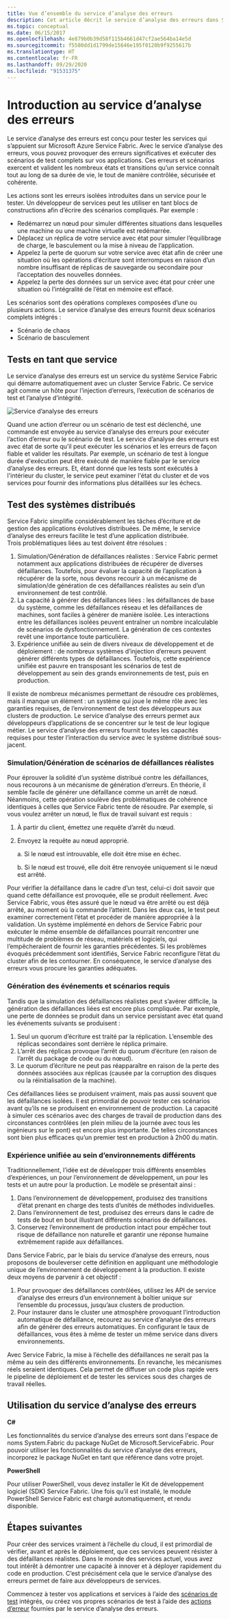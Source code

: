 ```yaml
---
title: Vue d’ensemble du service d’analyse des erreurs
description: Cet article décrit le service d’analyse des erreurs dans Service Fabric qui permet de produire des erreurs et d’exécuter des scénarios de test sur vos services.
ms.topic: conceptual
ms.date: 06/15/2017
ms.openlocfilehash: 4e879b0b39d58f115b4661d47cf2ae564ba14e5d
ms.sourcegitcommit: f5580dd1d1799de15646e195f0120b9f9255617b
ms.translationtype: HT
ms.contentlocale: fr-FR
ms.lasthandoff: 09/29/2020
ms.locfileid: "91531375"
---
```

# <a name="introduction-to-the-fault-analysis-service"></a>Introduction au service d’analyse des erreurs
Le service d’analyse des erreurs est conçu pour tester les services qui s’appuient sur Microsoft Azure Service Fabric. Avec le service d’analyse des erreurs, vous pouvez provoquer des erreurs significatives et exécuter des scénarios de test complets sur vos applications. Ces erreurs et scénarios exercent et valident les nombreux états et transitions qu’un service connaît tout au long de sa durée de vie, le tout de manière contrôlée, sécurisée et cohérente.

Les actions sont les erreurs isolées introduites dans un service pour le tester. Un développeur de services peut les utiliser en tant blocs de constructions afin d’écrire des scénarios compliqués. Par exemple :

* Redémarrez un nœud pour simuler différentes situations dans lesquelles une machine ou une machine virtuelle est redémarrée.
* Déplacez un réplica de votre service avec état pour simuler l’équilibrage de charge, le basculement ou la mise à niveau de l’application.
* Appelez la perte de quorum sur votre service avec état afin de créer une situation où les opérations d’écriture sont interrompues en raison d’un nombre insuffisant de réplicas de sauvegarde ou secondaire pour l’acceptation des nouvelles données.
* Appelez la perte des données sur un service avec état pour créer une situation où l’intégralité de l’état en mémoire est effacé.

Les scénarios sont des opérations complexes composées d’une ou plusieurs actions. Le service d’analyse des erreurs fournit deux scénarios complets intégrés :

* Scénario de chaos
* Scénario de basculement

## <a name="testing-as-a-service"></a>Tests en tant que service
Le service d’analyse des erreurs est un service du système Service Fabric qui démarre automatiquement avec un cluster Service Fabric. Ce service agit comme un hôte pour l’injection d’erreurs, l’exécution de scénarios de test et l’analyse d’intégrité. 

![Service d’analyse des erreurs][0]

Quand une action d’erreur ou un scénario de test est déclenché, une commande est envoyée au service d’analyse des erreurs pour exécuter l’action d’erreur ou le scénario de test. Le service d’analyse des erreurs est avec état de sorte qu’il peut exécuter les scénarios et les erreurs de façon fiable et valider les résultats. Par exemple, un scénario de test à longue durée d'exécution peut être exécuté de manière fiable par le service d’analyse des erreurs. Et, étant donné que les tests sont exécutés à l'intérieur du cluster, le service peut examiner l'état du cluster et de vos services pour fournir des informations plus détaillées sur les échecs.

## <a name="testing-distributed-systems"></a>Test des systèmes distribués
Service Fabric simplifie considérablement les tâches d’écriture et de gestion des applications évolutives distribuées. De même, le service d’analyse des erreurs facilite le test d’une application distribuée. Trois problématiques liées au test doivent être résolues :

1. Simulation/Génération de défaillances réalistes : Service Fabric permet notamment aux applications distribuées de récupérer de diverses défaillances. Toutefois, pour évaluer la capacité de l’application à récupérer de la sorte, nous devons recourir à un mécanisme de simulation/de génération de ces défaillances réalistes au sein d’un environnement de test contrôlé.
1. La capacité à générer des défaillances liées : les défaillances de base du système, comme les défaillances réseau et les défaillances de machines, sont faciles à générer de manière isolée. Les interactions entre les défaillances isolées peuvent entraîner un nombre incalculable de scénarios de dysfonctionnement. La génération de ces contextes revêt une importance toute particulière.
1. Expérience unifiée au sein de divers niveaux de développement et de déploiement : de nombreux systèmes d’injection d’erreurs peuvent générer différents types de défaillances. Toutefois, cette expérience unifiée est pauvre en transposant les scénarios de test de développement au sein des grands environnements de test, puis en production.

Il existe de nombreux mécanismes permettant de résoudre ces problèmes, mais il manque un élément : un système qui joue le même rôle avec les garanties requises, de l’environnement de test des développeurs aux clusters de production. Le service d’analyse des erreurs permet aux développeurs d’applications de se concentrer sur le test de leur logique métier. Le service d’analyse des erreurs fournit toutes les capacités requises pour tester l’interaction du service avec le système distribué sous-jacent.

### <a name="simulatinggenerating-real-world-failure-scenarios"></a>Simulation/Génération de scénarios de défaillances réalistes
Pour éprouver la solidité d’un système distribué contre les défaillances, nous recourons à un mécanisme de génération d’erreurs. En théorie, il semble facile de générer une défaillance comme un arrêt de nœud. Néanmoins, cette opération soulève des problématiques de cohérence identiques à celles que Service Fabric tente de résoudre. Par exemple, si vous voulez arrêter un nœud, le flux de travail suivant est requis :

1. À partir du client, émettez une requête d’arrêt du nœud.
1. Envoyez la requête au nœud approprié.
   
    a. Si le nœud est introuvable, elle doit être mise en échec.
   
    b. Si le nœud est trouvé, elle doit être renvoyée uniquement si le nœud est arrêté.

Pour vérifier la défaillance dans le cadre d’un test, celui-ci doit savoir que quand cette défaillance est provoquée, elle se produit réellement. Avec Service Fabric, vous êtes assuré que le nœud va être arrêté ou est déjà arrêté, au moment où la commande l’atteint. Dans les deux cas, le test peut examiner correctement l’état et procéder de manière appropriée à la validation. Un système implémenté en dehors de Service Fabric pour exécuter le même ensemble de défaillances pourrait rencontrer une multitude de problèmes de réseau, matériels et logiciels, qui l’empêcheraient de fournir les garanties précédentes. Si les problèmes évoqués précédemment sont identifiés, Service Fabric reconfigure l’état du cluster afin de les contourner. En conséquence, le service d’analyse des erreurs vous procure les garanties adéquates.

### <a name="generating-required-events-and-scenarios"></a>Génération des événements et scénarios requis
Tandis que la simulation des défaillances réalistes peut s’avérer difficile, la génération des défaillances liées est encore plus compliquée. Par exemple, une perte de données se produit dans un service persistant avec état quand les événements suivants se produisent :

1. Seul un quorum d’écriture est traité par la réplication. L’ensemble des réplicas secondaires sont derrière le réplica primaire.
1. L’arrêt des réplicas provoque l’arrêt du quorum d’écriture (en raison de l’arrêt du package de code ou du nœud).
1. Le quorum d’écriture ne peut pas réapparaître en raison de la perte des données associées aux réplicas (causée par la corruption des disques ou la réinitialisation de la machine).

Ces défaillances liées se produisent vraiment, mais pas aussi souvent que les défaillances isolées. Il est primordial de pouvoir tester ces scénarios avant qu’ils ne se produisent en environnement de production. La capacité à simuler ces scénarios avec des charges de travail de production dans des circonstances contrôlées (en plein milieu de la journée avec tous les ingénieurs sur le pont) est encore plus importante. De telles circonstances sont bien plus efficaces qu’un premier test en production à 2h00 du matin.

### <a name="unified-experience-across-different-environments"></a>Expérience unifiée au sein d’environnements différents
Traditionnellement, l’idée est de développer trois différents ensembles d’expériences, un pour l’environnement de développement, un pour les tests et un autre pour la production. Le modèle se présentait ainsi :

1. Dans l’environnement de développement, produisez des transitions d’état prenant en charge des tests d’unités de méthodes individuelles.
1. Dans l’environnement de test, produisez des erreurs dans le cadre de tests de bout en bout illustrant différents scénarios de défaillances.
1. Conservez l’environnement de production intact pour empêcher tout risque de défaillance non naturelle et garantir une réponse humaine extrêmement rapide aux défaillances.

Dans Service Fabric, par le biais du service d’analyse des erreurs, nous proposons de bouleverser cette définition en appliquant une méthodologie unique de l’environnement de développement à la production. Il existe deux moyens de parvenir à cet objectif :

1. Pour provoquer des défaillances contrôlées, utilisez les API de service d’analyse des erreurs d’un environnement à boîtier unique sur l’ensemble du processus, jusqu’aux clusters de production.
1. Pour instaurer dans le cluster une atmosphère provoquant l’introduction automatique de défaillance, recourez au service d’analyse des erreurs afin de générer des erreurs automatiques. En configurant le taux de défaillances, vous êtes à même de tester un même service dans divers environnements.

Avec Service Fabric, la mise à l’échelle des défaillances ne serait pas la même au sein des différents environnements. En revanche, les mécanismes réels seraient identiques. Cela permet de diffuser un code plus rapide vers le pipeline de déploiement et de tester les services sous des charges de travail réelles.

## <a name="using-the-fault-analysis-service"></a>Utilisation du service d’analyse des erreurs
**C#**

Les fonctionnalités du service d’analyse des erreurs sont dans l'espace de noms System.Fabric du package NuGet de Microsoft.ServiceFabric. Pour pouvoir utiliser les fonctionnalités du service d’analyse des erreurs, incorporez le package NuGet en tant que référence dans votre projet.

**PowerShell**

Pour utiliser PowerShell, vous devez installer le Kit de développement logiciel (SDK) Service Fabric. Une fois qu’il est installé, le module PowerShell Service Fabric est chargé automatiquement, et rendu disponible.

## <a name="next-steps"></a>Étapes suivantes
Pour créer des services vraiment à l’échelle du cloud, il est primordial de vérifier, avant et après le déploiement, que ces services peuvent résister à des défaillances réalistes. Dans le monde des services actuel, vous avez tout intérêt à démontrer une capacité à innover et à déployer rapidement du code en production. C’est précisément cela que le service d’analyse des erreurs permet de faire aux développeurs de services.

Commencez à tester vos applications et services à l’aide des [scénarios de test](service-fabric-testability-scenarios.md) intégrés, ou créez vos propres scénarios de test à l’aide des [actions d’erreur](service-fabric-testability-actions.md) fournies par le service d’analyse des erreurs.

<!--Image references-->
[0]: ./media/service-fabric-testability-overview/faultanalysisservice.png
